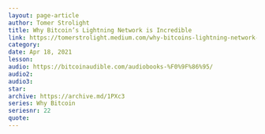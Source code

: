```yaml
---
layout: page-article
author: Tomer Strolight
title: Why Bitcoin’s Lightning Network is Incredible
link: https://tomerstrolight.medium.com/why-bitcoins-lightning-network-is-incredible-b3fadfad3a03
category: 
date: Apr 18, 2021
lesson: 
audio: https://bitcoinaudible.com/audiobooks-%F0%9F%86%95/
audio2: 
audio3: 
star: 
archive: https://archive.md/1PXc3
series: Why Bitcoin
seriesnr: 22
quote: 
---
```

